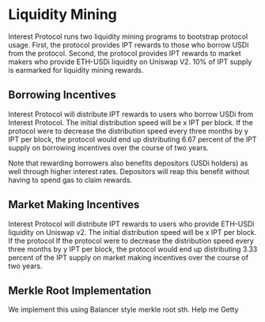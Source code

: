 # Liquidity Mining

Interest Protocol runs two liquidity mining programs to bootstrap protocol usage. First, the protocol provides IPT rewards to those who borrow USDi from the protocol. Second, the protocol provides IPT rewards to market makers who provide ETH-USDi liquidity on Uniswap V2. 10% of IPT supply is earmarked for liquidity mining rewards.


## Borrowing Incentives

Interest Protocol will distribute IPT rewards to users who borrow USDi from Interest Protocol. The initial distribution speed will be x IPT per block. If the protocol were to decrease the distribution speed every three months by y IPT per block, the protocol would end up distributing 6.67 percent of the IPT supply on borrowing incentives over the course of two years.

Note that rewarding borrowers also benefits depositors (USDi holders) as well through higher interest rates. Depositors will reap this benefit without having to spend gas to claim rewards.


## Market Making Incentives

Interest Protocol will distribute IPT rewards to users who provide ETH-USDi liquidity on Uniswap v2. The initial distribution speed will be x IPT per block. If the protocol If the protocol were to decrease the distribution speed every three months by y IPT per block, the protocol would end up distributing 3.33 percent of the IPT supply on market making incentives over the course of two years.


## Merkle Root Implementation
We implement this using Balancer style merkle root sth. Help me Getty
